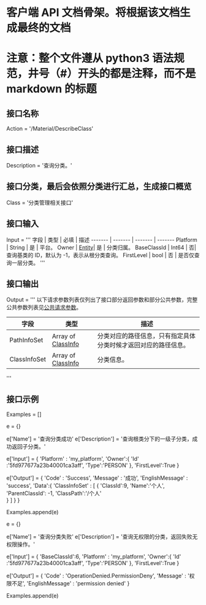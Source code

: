# 客户端 API 文档骨架。将根据该文档生成最终的文档
# 注意：整个文件遵从 python3 语法规范，井号（#）开头的都是注释，而不是 markdown 的标题
## 接口名称
Action = '/Material/DescribeClass'

## 接口描述
Description = '查询分类。'

## 接口分类，最后会依照分类进行汇总，生成接口概览
Class = '分类管理相关接口'

## 接口输入
Input = '''
字段 | 类型 | 必填 | 描述
------- | ------- | ------- | ------- 
Platform | String | 是 | 平台。
Owner | [Entity](https://cloud.tencent.com/document/api/1156/40360#Entity)| 是 | 分类归属。 
BaseClassId | Int64	 | 否| 查询基类的 ID，默认为 -1，表示从根分类查询。
FirstLevel | bool | 否 | 是否仅查询一层分类。
'''

## 接口输出
Output = '''
以下请求参数列表仅列出了接口部分返回参数和部分公共参数，完整公共参数列表见[公共请求参数](https://tcloud-doc.isd.com/document/product/1156/51422)。

字段 | 类型 | 描述
------- | ------- | -------
PathInfoSet | Array of [ClassInfo](https://cloud.tencent.com/document/product/1156/51421#ClassInfo) |分类对应的路径信息，只有指定具体分类时候才返回对应的路径信息。
ClassInfoSet | Array of [ClassInfo](https://cloud.tencent.com/document/product/1156/51421#ClassInfo) |分类信息。
'''

## 接口示例
Examples = []

e = {}

e['Name'] = '查询分类成功'
e['Description'] = '查询根类分下的一级子分类，成功返回子分类。'

e['Input'] = {
	'Platform' : 'my_platform',
	'Owner':{
	    'Id' :'5fd977677a23b40001ca3aff',
	    'Type':'PERSON'
	},
	'FirstLevel':True
}

e['Output'] = {
	'Code' : 'Success',
	'Message' : '成功',
	'EnglishMessage' : 'success',
	'Data':{
		'ClassInfoSet' : [
		    {
		        'ClassId':9,
		        'Name':'个人',
		        'ParentClassId': -1,
		        'ClassPath':'/个人'		 
		    }
		]
	}
}

Examples.append(e)


e = {}

e['Name'] = '查询分类失败'
e['Description'] = '查询无权限的分类，返回失败无权限操作。'

e['Input'] = {
    'BaseClassId':6,
	'Platform' : 'my_platform',
	'Owner':{
	    'Id' :'5fd977677a23b40001ca3aff',
	    'Type':'PERSON'
	},
	'FirstLevel':True
}

e['Output'] = {
	'Code' : 'OperationDenied.PermissionDeny',
	'Message' : '权限不足',
	'EnglishMessage' : 'permission denied'
}

Examples.append(e)
